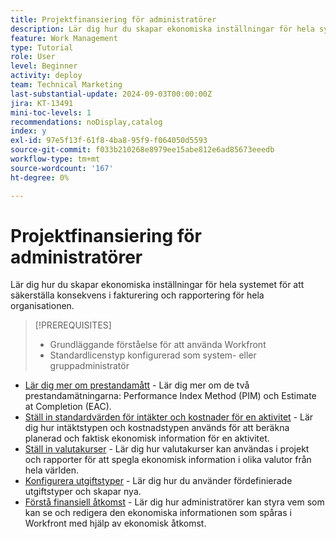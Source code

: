 ```yaml
---
title: Projektfinansiering för administratörer
description: Lär dig hur du skapar ekonomiska inställningar för hela systemet för att säkerställa konsekvens i fakturering och rapportering för hela organisationen.
feature: Work Management
type: Tutorial
role: User
level: Beginner
activity: deploy
team: Technical Marketing
last-substantial-update: 2024-09-03T00:00:00Z
jira: KT-13491
mini-toc-levels: 1
recommendations: noDisplay,catalog
index: y
exl-id: 97e5f13f-61f8-4ba8-95f9-f064050d5593
source-git-commit: f033b210268e8979ee15abe812e6ad85673eeedb
workflow-type: tm+mt
source-wordcount: '167'
ht-degree: 0%

---
```


# Projektfinansiering för administratörer

Lär dig hur du skapar ekonomiska inställningar för hela systemet för att säkerställa konsekvens i fakturering och rapportering för hela organisationen.


>[!PREREQUISITES]
>
>* Grundläggande förståelse för att använda Workfront
>* Standardlicenstyp konfigurerad som system- eller gruppadministratör

* [Lär dig mer om prestandamått](understand-performance-metrics.md) - Lär dig mer om de två prestandamätningarna: Performance Index Method (PIM) och Estimate at Completion (EAC).
* [Ställ in standardvärden för intäkter och kostnader för en aktivitet](set-up-task-revenue-and-cost-defaults.md) - Lär dig hur intäktstypen och kostnadstypen används för att beräkna planerad och faktisk ekonomisk information för en aktivitet.
* [Ställ in valutakurser](set-up-exchange-rates.md) - Lär dig hur valutakurser kan användas i projekt och rapporter för att spegla ekonomisk information i olika valutor från hela världen.
* [Konfigurera utgiftstyper](set-up-expense-types.md) - Lär dig hur du använder fördefinierade utgiftstyper och skapar nya.
* [Förstå finansiell åtkomst](understand-financial-access.md) - Lär dig hur administratörer kan styra vem som kan se och redigera den ekonomiska informationen som spåras i Workfront med hjälp av ekonomisk åtkomst.
